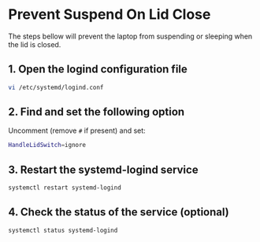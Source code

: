 # Prevent Suspend On Lid Close

The steps bellow will prevent the laptop from suspending or sleeping when the lid is closed.

## 1. Open the logind configuration file

```bash
vi /etc/systemd/logind.conf
```

## 2. Find and set the following option

Uncomment (remove `#` if present) and set:

```bash
HandleLidSwitch=ignore
```

## 3. Restart the systemd-logind service

```bash
systemctl restart systemd-logind
```

## 4. Check the status of the service (optional)

```bash
systemctl status systemd-logind
```
